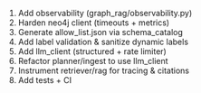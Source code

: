 1. Add observability (graph_rag/observability.py)
2. Harden neo4j client (timeouts + metrics)
3. Generate allow_list.json via schema_catalog
4. Add label validation & sanitize dynamic labels
5. Add llm_client (structured + rate limiter)
6. Refactor planner/ingest to use llm_client
7. Instrument retriever/rag for tracing & citations
8. Add tests + CI
